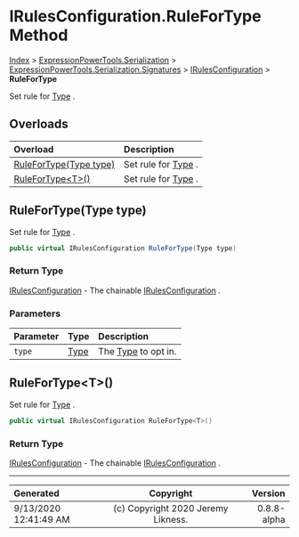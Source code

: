 ﻿# IRulesConfiguration.RuleForType Method

[Index](../index.md) > [ExpressionPowerTools.Serialization](ExpressionPowerTools.Serialization.a.md) > [ExpressionPowerTools.Serialization.Signatures](ExpressionPowerTools.Serialization.Signatures.n.md) > [IRulesConfiguration](ExpressionPowerTools.Serialization.Signatures.IRulesConfiguration.i.md) > **RuleForType**

Set rule for [Type](https://docs.microsoft.com/dotnet/api/system.type) .

## Overloads

| Overload | Description |
| :-- | :-- |
| [RuleForType(Type type)](#rulefortypetype-type) | Set rule for [Type](https://docs.microsoft.com/dotnet/api/system.type) . |
| [RuleForType&lt;T>()](#rulefortypet) | Set rule for [Type](https://docs.microsoft.com/dotnet/api/system.type) . |
## RuleForType(Type type)

Set rule for [Type](https://docs.microsoft.com/dotnet/api/system.type) .

```csharp
public virtual IRulesConfiguration RuleForType(Type type)
```

### Return Type

 [IRulesConfiguration](ExpressionPowerTools.Serialization.Signatures.IRulesConfiguration.i.md)  - The chainable [IRulesConfiguration](ExpressionPowerTools.Serialization.Signatures.IRulesConfiguration.i.md) .

### Parameters

| Parameter | Type | Description |
| :-- | :-- | :-- |
| `type` | [Type](https://docs.microsoft.com/dotnet/api/system.type) | The [Type](https://docs.microsoft.com/dotnet/api/system.type) to opt in. |


## RuleForType&lt;T>()

Set rule for [Type](https://docs.microsoft.com/dotnet/api/system.type) .

```csharp
public virtual IRulesConfiguration RuleForType<T>()
```

### Return Type

 [IRulesConfiguration](ExpressionPowerTools.Serialization.Signatures.IRulesConfiguration.i.md)  - The chainable [IRulesConfiguration](ExpressionPowerTools.Serialization.Signatures.IRulesConfiguration.i.md) .



---

| Generated | Copyright | Version |
| :-- | :-: | --: |
| 9/13/2020 12:41:49 AM | (c) Copyright 2020 Jeremy Likness. | 0.8.8-alpha |
